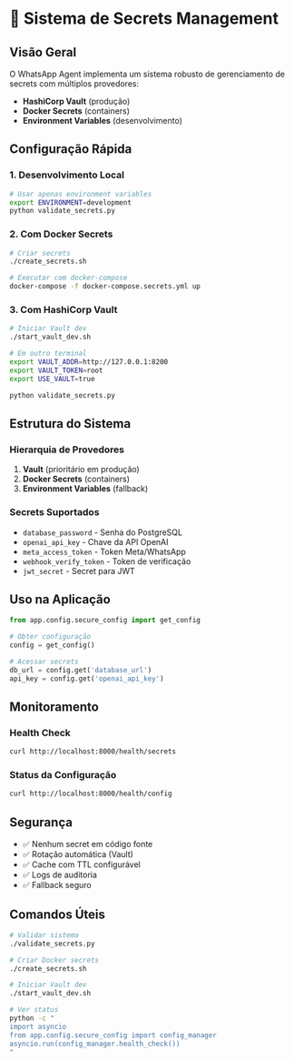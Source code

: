 # 🔐 Sistema de Secrets Management

## Visão Geral

O WhatsApp Agent implementa um sistema robusto de gerenciamento de secrets com múltiplos provedores:

- **HashiCorp Vault** (produção)
- **Docker Secrets** (containers)
- **Environment Variables** (desenvolvimento)

## Configuração Rápida

### 1. Desenvolvimento Local
```bash
# Usar apenas environment variables
export ENVIRONMENT=development
python validate_secrets.py
```

### 2. Com Docker Secrets
```bash
# Criar secrets
./create_secrets.sh

# Executar com docker-compose
docker-compose -f docker-compose.secrets.yml up
```

### 3. Com HashiCorp Vault
```bash
# Iniciar Vault dev
./start_vault_dev.sh

# Em outro terminal
export VAULT_ADDR=http://127.0.0.1:8200
export VAULT_TOKEN=root
export USE_VAULT=true

python validate_secrets.py
```

## Estrutura do Sistema

### Hierarquia de Provedores
1. **Vault** (prioritário em produção)
2. **Docker Secrets** (containers)
3. **Environment Variables** (fallback)

### Secrets Suportados
- `database_password` - Senha do PostgreSQL
- `openai_api_key` - Chave da API OpenAI
- `meta_access_token` - Token Meta/WhatsApp
- `webhook_verify_token` - Token de verificação
- `jwt_secret` - Secret para JWT

## Uso na Aplicação

```python
from app.config.secure_config import get_config

# Obter configuração
config = get_config()

# Acessar secrets
db_url = config.get('database_url')
api_key = config.get('openai_api_key')
```

## Monitoramento

### Health Check
```bash
curl http://localhost:8000/health/secrets
```

### Status da Configuração
```bash
curl http://localhost:8000/health/config
```

## Segurança

- ✅ Nenhum secret em código fonte
- ✅ Rotação automática (Vault)
- ✅ Cache com TTL configurável
- ✅ Logs de auditoria
- ✅ Fallback seguro

## Comandos Úteis

```bash
# Validar sistema
./validate_secrets.py

# Criar Docker secrets
./create_secrets.sh

# Iniciar Vault dev
./start_vault_dev.sh

# Ver status
python -c "
import asyncio
from app.config.secure_config import config_manager
asyncio.run(config_manager.health_check())
"
```
